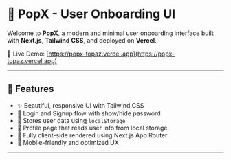 # 🚀 PopX - User Onboarding UI

Welcome to **PopX**, a modern and minimal user onboarding interface built with **Next.js**, **Tailwind CSS**, and deployed on **Vercel**.

🔗 Live Demo: [https://popx-topaz.vercel.app](https://popx-topaz.vercel.app)

---

## 📌 Features

- ✨ Beautiful, responsive UI with Tailwind CSS
- 🔐 Login and Signup flow with show/hide password
- 💾 Stores user data using `localStorage`
- 👤 Profile page that reads user info from local storage
- 🚀 Fully client-side rendered using Next.js App Router
- 📱 Mobile-friendly and optimized UX

---



